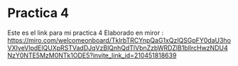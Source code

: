 # Practica 4

Este es el link para mi practica 4
Elaborado en miror : https://miro.com/welcomeonboard/TklrbTRCYnpQaG1xQzlQSGpFY0daU3hoVXIyeVlpdElQUXpRSTVadDJqVzBlQnhQdTlVbnZzbWRDZlB1bllrcHwzNDU4NzY0NTE5MzM0NTk1ODE5?invite_link_id=210451818639
